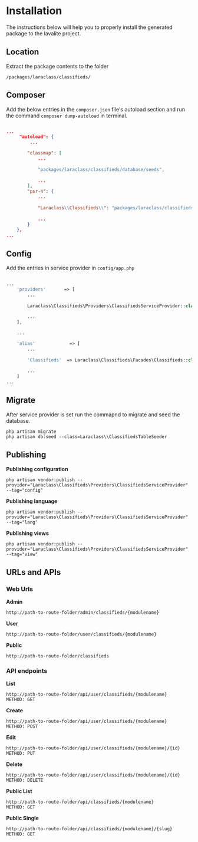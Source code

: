 # Installation

The instructions below will help you to properly install the generated package to the lavalite project.

## Location

Extract the package contents to the folder 

`/packages/laraclass/classifieds/`

## Composer

Add the below entries in the `composer.json` file's autoload section and run the command `composer dump-autoload` in terminal.

```json

...
     "autoload": {
         ...

        "classmap": [
            ...
            
            "packages/laraclass/classifieds/database/seeds",
            
            ...
        ],
        "psr-4": {
            ...
            
            "Laraclass\\Classifieds\\": "packages/laraclass/classifieds/src",
            
            ...
        }
    },
...

```

## Config

Add the entries in service provider in `config/app.php`

```php

...
    'providers'       => [
        ...
        
        Laraclass\Classifieds\Providers\ClassifiedsServiceProvider::class,
        
        ...
    ],

    ...

    'alias'             => [
        ...
        
        'Classifieds'  => Laraclass\Classifieds\Facades\Classifieds::class,
        
        ...
    ]
...

```

## Migrate

After service provider is set run the commapnd to migrate and seed the database.


    php artisan migrate
    php artisan db:seed --class=Laraclass\\ClassifiedsTableSeeder

## Publishing


**Publishing configuration**

    php artisan vendor:publish --provider="Laraclass\Classifieds\Providers\ClassifiedsServiceProvider" --tag="config"

**Publishing language**

    php artisan vendor:publish --provider="Laraclass\Classifieds\Providers\ClassifiedsServiceProvider" --tag="lang"

**Publishing views**

    php artisan vendor:publish --provider="Laraclass\Classifieds\Providers\ClassifiedsServiceProvider" --tag="view"


## URLs and APIs


### Web Urls

**Admin**

    http://path-to-route-folder/admin/classifieds/{modulename}

**User**

    http://path-to-route-folder/user/classifieds/{modulename}

**Public**

    http://path-to-route-folder/classifieds


### API endpoints

**List**

    http://path-to-route-folder/api/user/classifieds/{modulename}
    METHOD: GET

**Create**

    http://path-to-route-folder/api/user/classifieds/{modulename}
    METHOD: POST

**Edit**

    http://path-to-route-folder/api/user/classifieds/{modulename}/{id}
    METHOD: PUT

**Delete**

    http://path-to-route-folder/api/user/classifieds/{modulename}/{id}
    METHOD: DELETE

**Public List**

    http://path-to-route-folder/api/classifieds/{modulename}
    METHOD: GET

**Public Single**

    http://path-to-route-folder/api/classifieds/{modulename}/{slug}
    METHOD: GET
